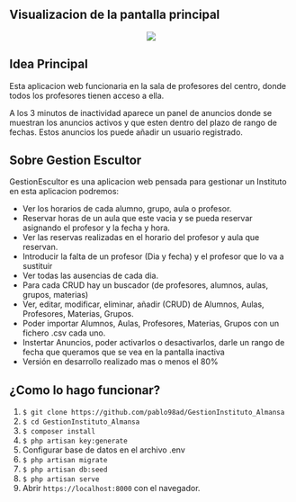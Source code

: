 ## Visualizacion de la pantalla principal 
<p align="center"><img src="https://i.gyazo.com/91d9852882d86bf825e164b0ee67b35f.png"></p>

## Idea Principal

Esta aplicacion web funcionaria en la sala de profesores del centro, donde todos los profesores tienen acceso a ella.


A los 3 minutos de inactividad aparece un panel de anuncios donde se muestran los anuncios activos y que esten dentro del plazo de rango de fechas.
Estos anuncios los puede añadir un usuario registrado.

## Sobre Gestion Escultor

GestionEscultor es una aplicacion web pensada para gestionar un Instituto en esta aplicacion podremos:
- Ver los horarios de cada alumno, grupo, aula o profesor.
- Reservar horas de un aula que este vacia y se pueda reservar asignando el profesor y la fecha y hora.
- Ver las reservas realizadas en el horario del profesor y aula que reservan.
- Introducir la falta de un profesor (Dia y fecha) y el profesor que lo va a sustituir
- Ver todas las ausencias de cada dia.
- Para cada CRUD hay un buscador (de profesores, alumnos, aulas, grupos, materias)
- Ver, editar, modificar, eliminar, añadir (CRUD) de Alumnos, Aulas, Profesores, Materias, Grupos.
- Poder importar Alumnos, Aulas, Profesores, Materias, Grupos con un fichero .csv cada uno.
- Instertar Anuncios, poder activarlos o desactivarlos, darle un rango de fecha que queramos que se vea en la pantalla inactiva
- Versión en desarrollo realizado mas o menos el 80%

## ¿Como lo hago funcionar?

1. `$ git clone https://github.com/pablo98ad/GestionInstituto_Almansa `
2. `$ cd GestionInstituto_Almansa`
3. `$ composer install`
4. `$ php artisan key:generate`
5. Configurar base de datos en el archivo .env
6. `$ php artisan migrate`
7. `$ php artisan db:seed`
8. `$ php artisan serve`
9. Abrir  `https://localhost:8000` con el navegador.

